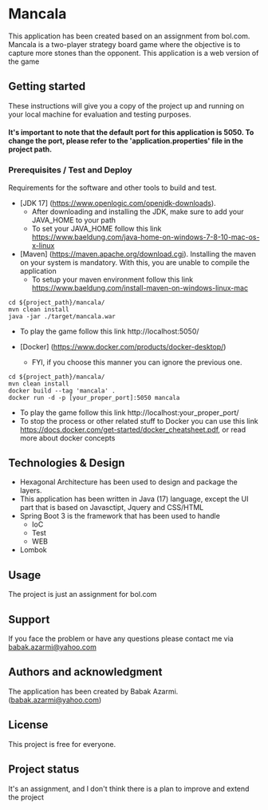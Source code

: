# Mancala

This application has been created based on an assignment from bol.com.
Mancala is a two-player strategy board game where the objective is to capture more stones than the opponent. This application is a web version of the game


## Getting started

These instructions will give you a copy of the project up and running on your local machine for evaluation and testing purposes.

#### It's important to note that the default port for this application is 5050. To change the port, please refer to the 'application.properties' file in the project path.

### Prerequisites / Test and Deploy

Requirements for the software and other tools to build and test.
- [JDK 17] (https://www.openlogic.com/openjdk-downloads). 
  - After downloading and installing the JDK, make sure to add your JAVA_HOME to your path
  - To set your JAVA_HOME follow this link https://www.baeldung.com/java-home-on-windows-7-8-10-mac-os-x-linux
- [Maven] (https://maven.apache.org/download.cgi). Installing the maven on your system is mandatory. With this, you are unable to compile the application
  - To setup your maven environment follow this link https://www.baeldung.com/install-maven-on-windows-linux-mac
```
cd ${project_path}/mancala/
mvn clean install
java -jar ./target/mancala.war
```
  - To play the game follow this link http://localhost:5050/

- [Docker] (https://www.docker.com/products/docker-desktop/)
  - FYI, if you choose this manner you can ignore the previous one.
```
cd ${project_path}/mancala/
mvn clean install
docker build --tag 'mancala' .
docker run -d -p [your_proper_port]:5050 mancala
```
  - To play the game follow this link http://localhost:your_proper_port/
  - To stop the process or other related stuff to Docker you can use this link https://docs.docker.com/get-started/docker_cheatsheet.pdf, or read more about docker concepts

## Technologies & Design
- Hexagonal Architecture has been used to design and package the layers.
- This application has been written in Java (17) language, except the UI part that is based on Javasctipt, Jquery and CSS/HTML
- Spring Boot 3 is the framework that has been used to handle 
  - IoC
  - Test
  - WEB
- Lombok 

## Usage
The project is just an assignment for bol.com

## Support
If you face the problem or have any questions please contact me via babak.azarmi@yahoo.com

## Authors and acknowledgment
The application has been created by Babak Azarmi. (babak.azarmi@yahoo.com)

## License
This project is free for everyone. 

## Project status
It's an assignment, and I don't think there is a plan to improve and extend the project
